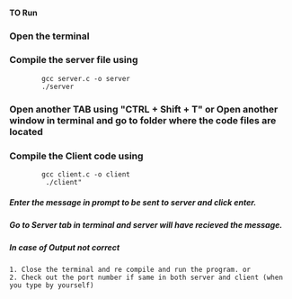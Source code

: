 #### TO Run

### Open the terminal
### Compile the server file using
            gcc server.c -o server 
            ./server

### Open another TAB using "CTRL + Shift + T" or Open another window in terminal and go to folder where the code files are located
### Compile the Client code using 
            gcc client.c -o client
             ./client"
##### Enter the message in prompt to be sent to server and click enter. 
##### Go to Server tab in terminal and server will have recieved the message.
      
##### In case of Output not correct
    1. Close the terminal and re compile and run the program. or
    2. Check out the port number if same in both server and client (when you type by yourself)
